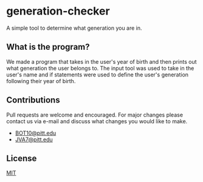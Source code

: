 # generation-checker
A simple tool to determine what generation you are in.

## What is the program?
We made a program that takes in the user's year of birth and then prints out what generation the user belongs to. The input tool was used to take in the user's name and if statements were used to define the user's generation following their year of birth.

## Contributions
Pull requests are welcome and encouraged. For major changes please contact us via e-mail and discuss what changes you would like to make.
* BOT10@pitt.edu
* JVA7@pitt.edu

## License
[MIT](https://github.com/jvalamo/generation-checker/blob/main/LICENSE.md)

